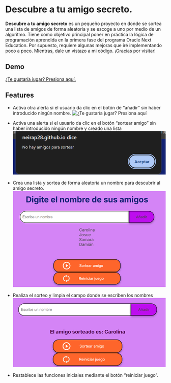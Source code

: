 
# Descubre a tu amigo secreto.


**Descubre a tu amigo secreto** es un pequeño proyecto en donde se sortea una lista de amigos de forma aleatoria y se escoge a uno por medio de un algoritmo.  Tiene como objetivo principal poner en práctica la lógica de programación aprendida en la primera fase del programa Oracle Next Education. 
Por supuesto, requiere algunas mejoras que iré implementando poco a poco. Mientras, dale un vistazo a mi código. ¡Gracias por visitar!







## Demo

[¿Te gustaría jugar? Presiona aquí.](https://neirap28.github.io/challenge-amigo-secreto_one/)


## Features

- Activa otra alerta si el usuario da clic en el botón de “añadir” sin haber introducido ningún nombre.
![¿Te gustaría jugar? Presiona aquí](/assets/boton-añadir.png)

- Activa una alerta si el usuario da clic en el botón “sortear amigo” sin haber introducido ningún nombre y creado una lista
![¿Te gustaría jugar? Presiona aquí](/assets/boton-sortear-amigo.png)

- Crea una lista y sortea de forma aleatoria un nombre para descubrir al amigo secreto. 
![¿Te gustaría jugar? Presiona aquí](/assets/lista-amigos.png)

- Realiza el sorteo y limpia el campo donde se escriben los nombres
![¿Te gustaría jugar? Presiona aquí](/assets/amigo-sorteado.png/)

- Restablece las funciones iniciales mediante el botón “reiniciar juego”.




